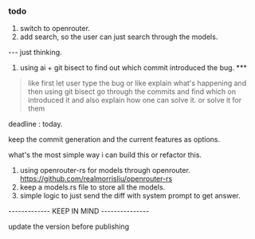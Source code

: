 ### todo

1. switch to openrouter.
2. add search, so the user can just search through the models.


--- just thinking.

1. using ai + git bisect to find out which commit introduced the bug.   ***
> like first let user type the bug or like explain what's happening and then using git bisect go through the commits and find which on introduced it and also explain how one can solve it. or solve it for them


deadline : today.


keep the commit generation and the current features as options.



what's the most simple way i can build this or refactor this. 
1. using openrouter-rs for models through openrouter. https://github.com/realmorrisliu/openrouter-rs
2. keep a models.rs file to store all the models.
3. simple logic to just send the diff with system prompt to get answer.

------------- KEEP IN MIND ---------------

update the version before publishing